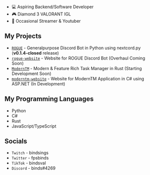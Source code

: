 - 💻 Aspiring Backend/Software Developer
- 🎮 Diamond 3 VALORANT IGL
- 🎥 Occasional Streamer & Youtuber

## My Projects
- [```ROGUE```](https://github.com/akabinds/ROGUE) - Generalpurpose Discord Bot in Python using nextcord.py (**v0.1.4-closed** release) 
- [```rogue-website```](https://github.com/akabinds/rogue-website) - Website for ROGUE Discord Bot (Overhaul Coming Soon)
- [```ModernTM```](https://github.com/akabinds/ModernTM) - Modern & Feature Rich Task Manager in Rust (Starting Development Soon)
- [```moderntm-website```](https://github.com/akabinds/moderntm-website) - Website for ModernTM Application in C# using ASP.NET (In Development)

## My Programming Languages
- Python
- C# 
- Rust
- JavaScript/TypeScript

## Socials
- ```Twitch``` - bindsings
- ```Twitter``` - fpsbinds
- ```TikTok``` - bindsval
- ```Discord``` - binds#4269
